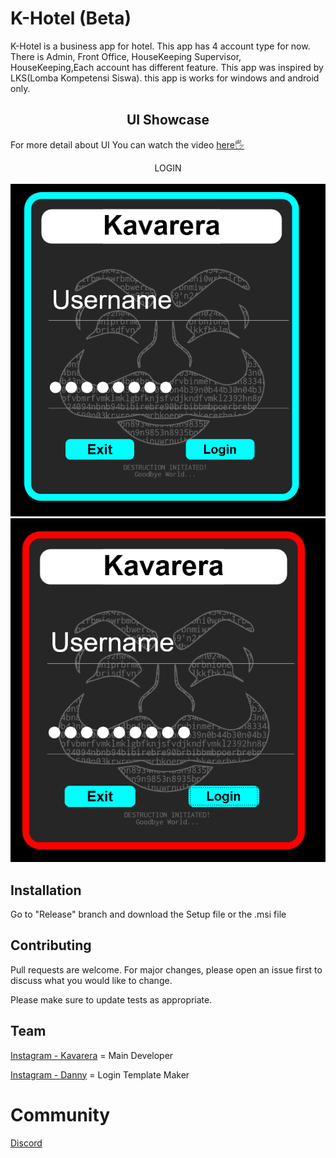# K-Hotel (Beta)

K-Hotel is a business app for hotel. This app has 4 account type for now. There is Admin, Front Office, HouseKeeping Supervisor, HouseKeeping,Each account has different feature. This app was inspired by LKS(Lomba Kompetensi Siswa). this app is works for windows and android only.

<div> 
<h2 align="center"> UI Showcase</h2>
  For more detail about UI You can watch the video <a href="https://www.youtube.com/channel/UCEAgEldYBVGBYuzQLBi25uw">here🖐</a>
  
  <p align="center"> LOGIN <br> <br>
  <img  src="https://github.com/Kavarera/K-Hotel/blob/master/Login1.png">
  <img  src="https://github.com/Kavarera/K-Hotel/blob/master/Login1_failed.png">
</p>
</div>


## Installation

Go to "Release" branch and download the Setup file or the .msi file


## Contributing
Pull requests are welcome. For major changes, please open an issue first to discuss what you would like to change.

Please make sure to update tests as appropriate.


## Team
[Instagram - Kavarera](https://www.instagram.com/r_kavarera) = Main Developer

[Instagram - Danny](https://www.instagram.com/Paradx_design) = Login Template Maker

# Community
[Discord](https://discord.gg/4qeyY9D6Sr)
